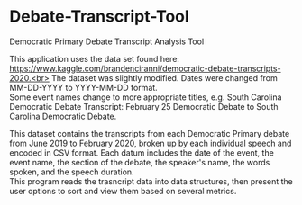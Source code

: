 # Debate-Transcript-Tool
Democratic Primary Debate Transcript Analysis Tool

This application uses the data set found here: https://www.kaggle.com/brandenciranni/democratic-debate-transcripts-2020.<br>
The dataset was slightly modified. Dates were changed from MM-DD-YYYY to YYYY-MM-DD format. <br>
    Some event names change to more appropriate titles, e.g. South Carolina Democratic Debate Transcript: February 25 Democratic Debate to South Carolina Democratic Debate.<br>

This dataset contains the transcripts from each Democratic Primary debate from June 2019 to February 2020, broken up by each individual speech and encoded in CSV format. 
Each datum includes the date of the event, the event name, the section of the debate, the speaker's name, the words spoken, and the speech duration.
<br>
This program reads the trasncript data into data structures, then present the user options to sort and view them based on several metrics.

